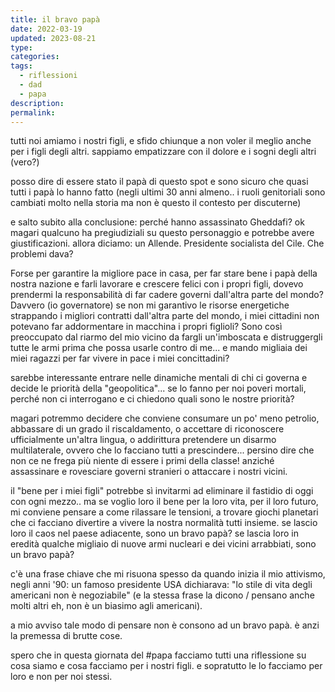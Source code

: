```yaml
---
title: il bravo papà
date: 2022-03-19
updated: 2023-08-21
type: 
categories:
tags:
  - riflessioni
  - dad
  - papa
description: 
permalink: 
---
```


tutti noi amiamo i nostri figli, e sfido chiunque a non voler il meglio anche per i figli degli altri. sappiamo empatizzare con il dolore e i sogni degli altri (vero?)

posso dire di essere stato il papà di questo spot e sono sicuro che quasi tutti i papà lo hanno fatto (negli ultimi 30 anni almeno.. i ruoli genitoriali sono cambiati molto nella storia ma non è questo il contesto per discuterne)

e salto subito alla conclusione: perché hanno assassinato Gheddafi? ok magari qualcuno ha pregiudiziali su questo personaggio e potrebbe avere giustificazioni. allora diciamo: un Allende. Presidente socialista del Cile. Che problemi dava?

Forse per garantire la migliore pace in casa, per far stare bene i papà della nostra nazione e farli lavorare e crescere felici con i propri figli, dovevo prendermi la responsabilità di far cadere governi dall'altra parte del mondo?
Davvero (io governatore) se non mi garantivo le risorse energetiche strappando i migliori contratti dall'altra parte del mondo, i miei cittadini non potevano far addormentare in macchina i propri figlioli?
Sono così preoccupato dal riarmo del mio vicino da fargli un'imboscata e distruggergli tutte le armi prima che possa usarle contro di me... e mando migliaia dei miei ragazzi per far vivere in pace i miei concittadini?

sarebbe interessante entrare nelle dinamiche mentali di chi ci governa e decide le priorità della "geopolitica"... se lo fanno per noi poveri mortali, perché non ci interrogano e ci chiedono quali sono le nostre priorità?

magari potremmo decidere che conviene consumare un po' meno petrolio, abbassare di un grado il riscaldamento, o accettare di riconoscere ufficialmente un'altra lingua, o addirittura pretendere un disarmo multilaterale, ovvero che lo facciano tutti a prescindere... persino dire che non ce ne frega più niente di essere i primi della classe! anziché assassinare e rovesciare governi stranieri o attaccare i nostri vicini.

il "bene per i miei figli" potrebbe sì invitarmi ad eliminare il fastidio di oggi con ogni mezzo.. ma se voglio loro il bene per la loro vita, per il loro futuro, mi conviene pensare a come rilassare le tensioni, a trovare giochi planetari che ci facciano divertire a vivere la nostra normalità tutti insieme.
se lascio loro il caos nel paese adiacente, sono un bravo papà?
se lascia loro in eredità qualche migliaio di nuove armi nucleari e dei vicini arrabbiati, sono un bravo papà?

c'è una frase chiave che mi risuona spesso da quando inizia il mio attivismo, negli anni '90: un famoso presidente USA dichiarava: "lo stile di vita degli americani non è negoziabile" (e la stessa frase la dicono / pensano anche molti altri eh, non è un biasimo agli americani).

a mio avviso tale modo di pensare non è consono ad un bravo papà. è anzi la premessa di brutte cose.

spero che in questa giornata del #papa facciamo tutti una riflessione su cosa siamo e cosa facciamo per i nostri figli. e sopratutto le lo facciamo per loro e non per noi stessi.
